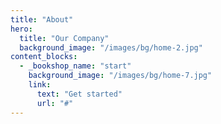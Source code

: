 ```yaml
---
title: "About"
hero:
  title: "Our Company"
  background_image: "/images/bg/home-2.jpg"
content_blocks:
  - _bookshop_name: "start"
    background_image: "/images/bg/home-7.jpg"
    link:
      text: "Get started"
      url: "#"
---
```

